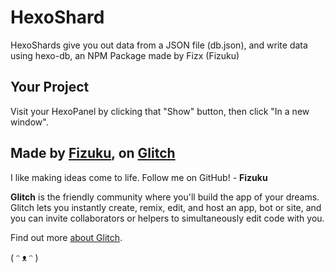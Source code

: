 # HexoShard

HexoShards give you out data from a JSON file (db.json), and write data using hexo-db, an NPM Package made by Fizx (Fizuku)
## Your Project

Visit your HexoPanel by clicking that "Show" button, then click "In a new window".

## Made by [Fizuku](https://github.com/Fizuku), on [Glitch](https://glitch.com)

I like making ideas come to life. Follow me on GitHub! - **Fizuku**

**Glitch** is the friendly community where you'll build the app of your dreams. Glitch lets you instantly create, remix, edit, and host an app, bot or site, and you can invite collaborators or helpers to simultaneously edit code with you.

Find out more [about Glitch](https://glitch.com/about).

( ᵔ ᴥ ᵔ )
